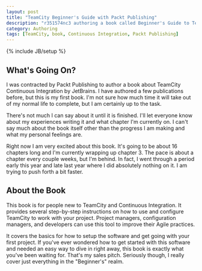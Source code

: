 ```yaml
---
layout: post
title: "TeamCity Beginner's Guide with Packt Publishing"
description: "r351574nc3 authoring a book called Beginner's Guide to TeamCity."
category: Authoring
tags: [TeamCity, book, Continuous Integration, Packt Publishing]
---
```

{% include JB/setup %}

## What's Going On?

I was contracted by Packt Publishing to author a book about TeamCity
Continuous Integration by JetBrains. I have authored a few
publications before, but this is my first book. I'm not sure how much
time it will take out of my normal life to complete, but I am
certainly up to the task.

There's not much I can say about it until it is finished. I'll let
everyone know about my experiences writing it and what chapter I'm
currently on. I can't say much about the book itself other than the
progress I am making and what my personal feelings are.

Right now I am very excited about this book. It's going to be about 16
chapters long and I'm currently wrapping up chapter 3. The pace is
about a chapter every couple weeks, but I'm behind. In fact, I went
through a period early this year and late last year where I did
absolutely nothing on it. I am trying to push forth a bit faster.

## About the Book

This book is for people new to TeamCity and Continuous Integration. It
provides several step-by-step instructions on how to use and configure
TeamCity to work with your project. Project managers, configuration
managers, and developers can use this tool to improve their Agile practices.

It covers the basics for how to setup the software and get going with
your first project. If you've ever wondered how to get started with
this software and needed an easy way to dive in right away, this book
is exactly what you've been waiting for. That's my sales
pitch. Seriously though, I really cover just everything in the
"Beginner's" realm.
